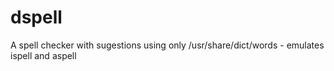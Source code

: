 # dspell
A spell checker with sugestions using only /usr/share/dict/words - emulates ispell and aspell
